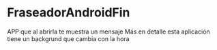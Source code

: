 # FraseadorAndroidFin
APP que al abrirla te muestra un mensaje
Más en detalle esta aplicación tiene un backgrund que cambia con la hora
